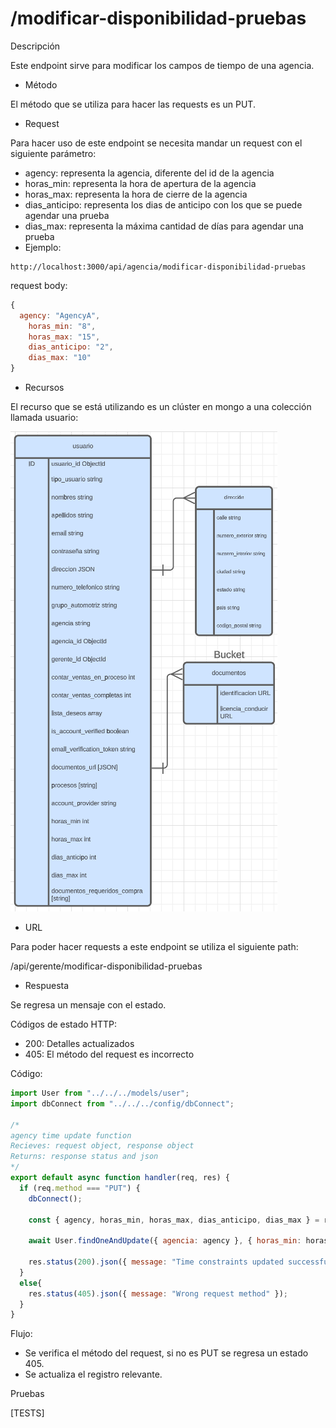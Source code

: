 # /modificar-disponibilidad-pruebas

Descripción

Este endpoint sirve para modificar los campos de tiempo de una agencia.

- Método

El método que se utiliza para hacer las requests es un PUT.

- Request

Para hacer uso de este endpoint se necesita mandar un request con el siguiente parámetro:

- agency: representa la agencia, diferente del id de la agencia
- horas_min:  representa la hora de apertura de la agencia
- horas_max: representa la hora de cierre de la agencia
- dias_anticipo: representa los dias de anticipo con los que se puede agendar una prueba
- dias_max: representa la máxima cantidad de días para agendar una prueba
- Ejemplo:

```
http://localhost:3000/api/agencia/modificar-disponibilidad-pruebas
```

request body:

```jsx
{
  agency: "AgencyA", 
	horas_min: "8", 
	horas_max: "15", 
	dias_anticipo: "2", 
	dias_max: "10"
}
```

- Recursos

El recurso que se está utilizando es un clúster en mongo a una colección llamada usuario: 

![Untitled](../../../Registro%20para%20compradores%203032adfd7455491cab00e8b9afeb4084/Untitled.png)

- URL

Para poder hacer requests a este endpoint se utiliza el siguiente path:

/api/gerente/modificar-disponibilidad-pruebas

- Respuesta

Se regresa un mensaje con el estado.

Códigos de estado HTTP:

- 200: Detalles actualizados
- 405: El método del request es incorrecto

Código:

```jsx
import User from "../../../models/user";
import dbConnect from "../../../config/dbConnect";

/* 
agency time update function
Recieves: request object, response object
Returns: response status and json 
*/
export default async function handler(req, res) {
  if (req.method === "PUT") {
    dbConnect();

    const { agency, horas_min, horas_max, dias_anticipo, dias_max } = req.body;

    await User.findOneAndUpdate({ agencia: agency }, { horas_min: horas_min, horas_max: horas_max, dias_anticipo: dias_anticipo, dias_max: dias_max });
    
    res.status(200).json({ message: "Time constraints updated successfully" });    
  }
  else{
    res.status(405).json({ message: "Wrong request method" });
  }
}
```

Flujo:

- Se verifica el método del request, si no es PUT se regresa un estado 405.
- Se actualiza el registro relevante.

Pruebas

[TESTS]